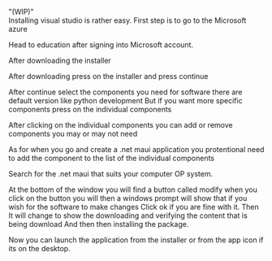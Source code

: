 "(WIP)" <br>
Installing visual studio is rather easy. First step is to go to the Microsoft azure
  
Head to education after signing into Microsoft account.
 
After downloading the installer 
 
After downloading press on the installer and press continue 
 
After continue select the components you need for software there are default version like python development
But if you want more specific components press on the individual components 
 
After clicking on the individual components you can add or remove components you may or may not need
 
As for when you go and create a .net maui application you protentional need to add the component to the list of the individual components 
 
Search for the .net maui that suits your computer OP system.
 
At the bottom of the window you will find a button called modify when you click on the button you will then a windows prompt will show that if you wish for the software to make changes
Click ok if you are fine with it.
Then  
It will change to show the downloading and verifying the content that is being download
And then then installing the package.
 
Now you can launch the application from the installer or from the app icon if its on the desktop.
